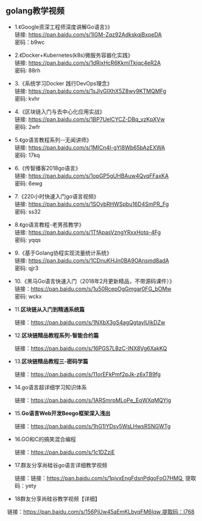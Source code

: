## golang教学视频

- 1.《Google资深工程师深度讲解Go语言》》<br>
  链接: https://pan.baidu.com/s/1IGM-Zqz92AdkskqjBxpeDA<br>
   密码：b9wc

- 2.《Docker+Kubernetes(k8s)微服务容器化实践》<br>
  链接: https://pan.baidu.com/s/1dRixHcR6KkmlTkjqc4eR2A<br>
   密码: 88rh

- 3.《系统学习Docker 践行DevOps理念》<br>
  链接: https://pan.baidu.com/s/1sJlyGIXhX5Z8wy9KTMQMFg<br>
   密码: kvhr

- 4.《区块链入门与去中心化应用实战》<br>
  链接: https://pan.baidu.com/s/1BP7UelCYCZ-DBq_vzKpXVw<br>
   密码: 2wfr

- 5.《go语言教程系列--无闻讲师》<br>
  链接: https://pan.baidu.com/s/1MICn4I-gYl8Wb65bAzEXWA<br>
   密码: 17kq

- 6.《传智播客2018go语言》<br>
  链接: https://pan.baidu.com/s/1opGP5gUHBAuw4QvqFFaxKA<br>
   密码: 6ewg

- 7.《220小时快速入门go语言视频》<br>
  链接: https://pan.baidu.com/s/1SOybRHWSpbu16D4SmPR_Fg<br> 
   密码: ss32

- 8.《go语言教程-老男孩教学》<br>
  链接: https://pan.baidu.com/s/1TfApasVzngYRxxHotq-4Fg<br> 
   密码: yqqs

- 9.《基于Golang协程实现流量统计系统》<br>
  链接: https://pan.baidu.com/s/1CDnuKHJn0BA9OAnsmd8adA<br>
   密码: qjr3

- 10.《黑马Go语言快速入门（2018年2月更新精品，不带源码课件）》<br>
  链接：https://pan.baidu.com/s/1u50RcepOgGmgar0FG_bOMw<br>
   密码: wckx

- 11.**区块链从入门到精通系统篇** 

  链接：https://pan.baidu.com/s/1NXbX3gS4agQgtaylUikDZw

- 12.**区块链精品教程系列-智能合约篇** 

  链接：<https://pan.baidu.com/s/16PGS7LBzC-INX8Vg6XakKQ> 

- 13.**区块链精品教程三-密码学篇**

  链接：https://pan.baidu.com/s/11orEFkPmf2pJk-z6xTB9fg 

- 14.go语言超详细学习知识体系

  链接：<https://pan.baidu.com/s/1ARSmrpMLoPe_EqWXqMQYlg> 

- 15.**Go语言Web开发Beego框架深入浅出** 

  链接：<https://pan.baidu.com/s/1hG1lYDsy5WsLHwsRSNGWTg> 

- 16.GO和C的搞笑混合编程

  链接：<https://pan.baidu.com/s/1c1DZzjE> 

- 17.群友分享尚硅谷go语言详细教学视频

  链接：链接：https://pan.baidu.com/s/1pjvxEngFdsnPdgoFoO7HMQ  提取码：yety 

- 18群友分享尚硅谷教学视频【详细】

​     链接：https://pan.baidu.com/s/156PiUw45aEmKLbyqFM6Iqw 提取码：I768  



